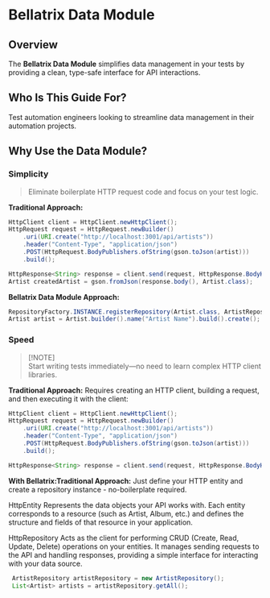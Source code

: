 # Bellatrix Data Module

## Overview

The **Bellatrix Data Module** simplifies data management in your tests by providing a clean, type-safe interface for API interactions.

## Who Is This Guide For?

Test automation engineers looking to streamline data management in their automation projects.

## Why Use the Data Module?

### Simplicity

> Eliminate boilerplate HTTP request code and focus on your test logic.

**Traditional Approach:**
```java
HttpClient client = HttpClient.newHttpClient();
HttpRequest request = HttpRequest.newBuilder()
    .uri(URI.create("http://localhost:3001/api/artists"))
    .header("Content-Type", "application/json")
    .POST(HttpRequest.BodyPublishers.ofString(gson.toJson(artist)))
    .build();

HttpResponse<String> response = client.send(request, HttpResponse.BodyHandlers.ofString());
Artist createdArtist = gson.fromJson(response.body(), Artist.class);
```

**Bellatrix Data Module Approach:**

```java
RepositoryFactory.INSTANCE.registerRepository(Artist.class, ArtistRepository.class);
Artist artist = Artist.builder().name("Artist Name").build().create();
```

### Speed
> [!NOTE]\
> Start writing tests immediately—no need to learn complex HTTP client libraries.

**Traditional Approach:**
Requires creating an HTTP client, building a request, and then executing it with the client:

``` java
HttpClient client = HttpClient.newHttpClient();
HttpRequest request = HttpRequest.newBuilder()
    .uri(URI.create("http://localhost:3001/api/artists"))
    .header("Content-Type", "application/json")
    .POST(HttpRequest.BodyPublishers.ofString(gson.toJson(artist)))
    .build();

HttpResponse<String> response = client.send(request, HttpResponse.BodyHandlers.ofString());
```

**With Bellatrix:Traditional Approach:**
Just define your HTTP entity and create a repository instance - no-boilerplate required.


HttpEntity
Represents the data objects your API works with. Each entity corresponds to a resource (such as Artist, Album, etc.) and defines the structure and fields of that resource in your application.

HttpRepository
Acts as the client for performing CRUD (Create, Read, Update, Delete) operations on your entities. It manages sending requests to the API and handling responses, providing a simple interface for interacting with your data source.

```java
 ArtistRepository artistRepository = new ArtistRepository();
 List<Artist> artists = artistRepository.getAll();
```